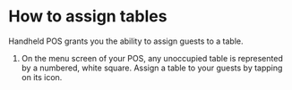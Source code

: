 # How to assign tables

Handheld POS grants you the ability to assign guests to a table.

1. On the menu screen of your POS, any unoccupied table is represented by a numbered, white square. Assign a table to your guests by tapping on its icon. 


